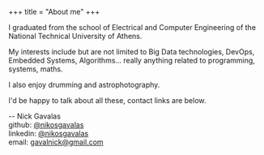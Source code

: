 +++
title = "About me"
+++

I graduated from the school of Electrical and Computer Engineering of the National Technical University of Athens.

My interests include but are not limited to Big Data technologies, DevOps, Embedded Systems, Algorithms... really
anything related to programming, systems, maths.

I also enjoy drumming and astrophotography.

I'd be happy to talk about all these, contact links are below.

-- Nick Gavalas<br>
github: [@nikosgavalas](https://github.com/NikosGavalas)<br>
linkedin: [@nikosgavalas](https://www.linkedin.com/in/nikosgavalas/)<br>
email: [gavalnick@gmail.com](mailto:gavalnick@gmail.com)
